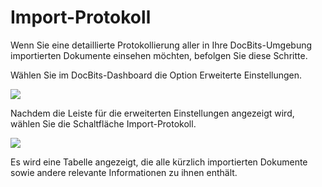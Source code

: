 # Import-Protokoll

Wenn Sie eine detaillierte Protokollierung aller in Ihre DocBits-Umgebung importierten Dokumente einsehen möchten, befolgen Sie diese Schritte.

Wählen Sie im DocBits-Dashboard die Option Erweiterte Einstellungen.

![](https://lh7-us.googleusercontent.com/Z7hWiBeKP-4aOgqEaR\_\_eFVXAx\_Ta95lr-TE\_v2a1xlI5Ts\_2g4vITMKRdhFpZlp3VDkppxSMJUx4\_Ko996Mr5LcjY-b28O1-OLvWqLxN2uJTU1dN5CK23Wa1mGBDIoWQZW9pqoxi\_SzzNyFV9ImB5A)

Nachdem die Leiste für die erweiterten Einstellungen angezeigt wird, wählen Sie die Schaltfläche Import-Protokoll.

![](https://lh7-us.googleusercontent.com/LbX5F\_G8jyHPFGmH2BnhyGPmNZ-pH92qwHuqyP0Optbf7ZlJM8c3E7qrf4telRjrc2X4i3zYagoLhH3FuY\_V9Qewg4J3O3AL3G4W6s89YmQQCueHnTYBejJhzcsUF\_\_q1SaA\_WWrxdyQHATVIi2f1mk)

Es wird eine Tabelle angezeigt, die alle kürzlich importierten Dokumente sowie andere relevante Informationen zu ihnen enthält.

